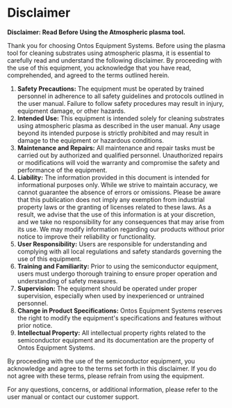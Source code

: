 # Disclaimer

**Disclaimer: Read Before Using the Atmospheric plasma tool.**

Thank you for choosing Ontos Equipment Systems. Before using the plasma tool for cleaning substrates using atmospheric plasma, it is essential to carefully read and understand the following disclaimer. By proceeding with the use of this equipment, you acknowledge that you have read, comprehended, and agreed to the terms outlined herein.

1. **Safety Precautions:** The equipment must be operated by trained personnel in adherence to all safety guidelines and protocols outlined in the user manual. Failure to follow safety procedures may result in injury, equipment damage, or other hazards.
2. **Intended Use:** This equipment is intended solely for cleaning substrates using atmospheric plasma as described in the user manual. Any usage beyond its intended purpose is strictly prohibited and may result in damage to the equipment or hazardous conditions.
3. **Maintenance and Repairs:** All maintenance and repair tasks must be carried out by authorized and qualified personnel. Unauthorized repairs or modifications will void the warranty and compromise the safety and performance of the equipment.
4. **Liability:** The information provided in this document is intended for informational purposes only. While we strive to maintain accuracy, we cannot guarantee the absence of errors or omissions. Please be aware that this publication does not imply any exemption from industrial property laws or the granting of licenses related to these laws. As a result, we advise that the use of this information is at your discretion, and we take no responsibility for any consequences that may arise from its use. We may modify information regarding our products without prior notice to improve their reliability or functionality.
5. **User Responsibility:** Users are responsible for understanding and complying with all local regulations and safety standards governing the use of this equipment.
6. **Training and Familiarity:** Prior to using the semiconductor equipment, users must undergo thorough training to ensure proper operation and understanding of safety measures.
7. **Supervision:** The equipment should be operated under proper supervision, especially when used by inexperienced or untrained personnel.
8. **Change in Product Specifications:** Ontos Equipment Systems reserves the right to modify the equipment's specifications and features without prior notice.
9. **Intellectual Property:** All intellectual property rights related to the semiconductor equipment and its documentation are the property of Ontos Equipment Systems.

By proceeding with the use of the semiconductor equipment, you acknowledge and agree to the terms set forth in this disclaimer. If you do not agree with these terms, please refrain from using the equipment.

For any questions, concerns, or additional information, please refer to the user manual or contact our customer support.
